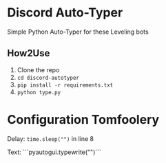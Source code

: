 # Discord Auto-Typer
Simple Python Auto-Typer for these Leveling bots

## How2Use
1. Clone the repo
2. ```cd discord-autotyper```
3. ```pip install -r requirements.txt```
4. ```python type.py```

# Configuration Tomfoolery
Delay: ```time.sleep("")``` in line 8
<p> Text: ```pyautogui.typewrite("")``` </p>
